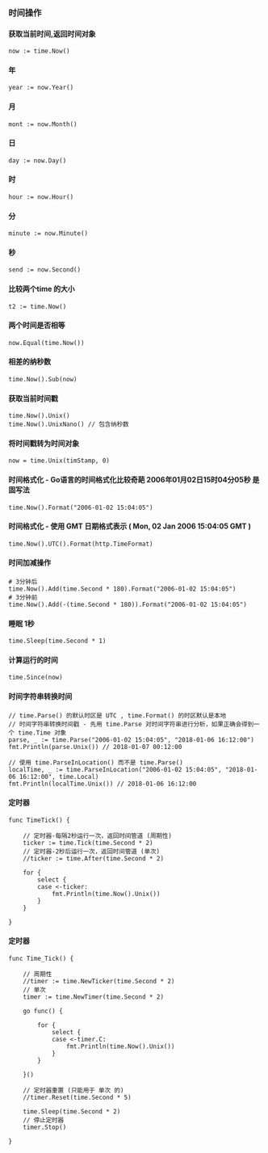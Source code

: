 
### 时间操作

#### 获取当前时间,返回时间对象
```
now := time.Now()
```

#### 年
```
year := now.Year()
```

#### 月
```
mont := now.Month()
```

#### 日
```
day := now.Day()
```

#### 时
```
hour := now.Hour()
```

#### 分
```
minute := now.Minute()
```

#### 秒
```
send := now.Second()
```

#### 比较两个time 的大小
```
t2 := time.Now()
```

#### 两个时间是否相等
```
now.Equal(time.Now())
```

#### 相差的纳秒数
```
time.Now().Sub(now)
```

#### 获取当前时间戳
```
time.Now().Unix() 
time.Now().UnixNano() // 包含纳秒数
```

#### 将时间戳转为时间对象
```
now = time.Unix(timStamp, 0)
```

#### 时间格式化 - Go语言的时间格式化比较奇葩 2006年01月02日15时04分05秒 是固写法
```
time.Now().Format("2006-01-02 15:04:05")
```

#### 时间格式化 - 使用 GMT 日期格式表示 ( Mon, 02 Jan 2006 15:04:05 GMT )
```
time.Now().UTC().Format(http.TimeFormat)
```

#### 时间加减操作
```
# 3分钟后 
time.Now().Add(time.Second * 180).Format("2006-01-02 15:04:05")
# 3分钟前
time.Now().Add(-(time.Second * 180)).Format("2006-01-02 15:04:05")
```

#### 睡眠 1秒
```
time.Sleep(time.Second * 1)
```

#### 计算运行的时间
```
time.Since(now)
```

#### 时间字符串转换时间
```
// time.Parse() 的默认时区是 UTC , time.Format() 的时区默认是本地
// 时间字符串转换时间戳 - 先用 time.Parse 对时间字符串进行分析，如果正确会得到一个 time.Time 对象
parse, _ := time.Parse("2006-01-02 15:04:05", "2018-01-06 16:12:00")
fmt.Println(parse.Unix()) // 2018-01-07 00:12:00

// 使用 time.ParseInLocation() 而不是 time.Parse()
localTime, _ := time.ParseInLocation("2006-01-02 15:04:05", "2018-01-06 16:12:00", time.Local)
fmt.Println(localTime.Unix()) // 2018-01-06 16:12:00
```

#### 定时器
```
func TimeTick() {

	// 定时器-每隔2秒运行一次，返回时间管道 (周期性)
	ticker := time.Tick(time.Second * 2)
	// 定时器-2秒后运行一次，返回时间管道 (单次)
	//ticker := time.After(time.Second * 2)

	for {
		select {
		case <-ticker:
			fmt.Println(time.Now().Unix())
		}
	}

}
```

#### 定时器
```
func Time_Tick() {

	// 周期性
	//timer := time.NewTicker(time.Second * 2)
	// 单次
	timer := time.NewTimer(time.Second * 2)

	go func() {

		for {
			select {
			case <-timer.C:
				fmt.Println(time.Now().Unix())
			}
		}

	}()

	// 定时器重置 (只能用于 单次 的)
	//timer.Reset(time.Second * 5)

	time.Sleep(time.Second * 2)
	// 停止定时器
	timer.Stop()

}
```
